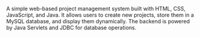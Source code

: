 
A simple web-based project management system built with HTML, CSS, JavaScript, and Java. It allows users to create new projects, store them in a MySQL database, and display them dynamically. The backend is powered by Java Servlets and JDBC for database operations.
